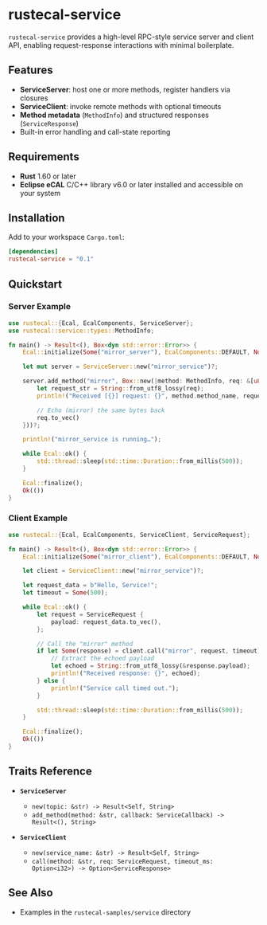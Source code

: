 # rustecal-service

`rustecal-service` provides a high-level RPC-style service server and client API, enabling request-response interactions with minimal boilerplate.

## Features

- **ServiceServer**: host one or more methods, register handlers via closures
- **ServiceClient**: invoke remote methods with optional timeouts
- **Method metadata** (`MethodInfo`) and structured responses (`ServiceResponse`)
- Built-in error handling and call-state reporting

## Requirements

- **Rust** 1.60 or later  
- **Eclipse eCAL** C/C++ library v6.0 or later installed and accessible on your system

## Installation

Add to your workspace `Cargo.toml`:

```toml
[dependencies]
rustecal-service = "0.1"
```

## Quickstart

### Server Example

```rust
use rustecal::{Ecal, EcalComponents, ServiceServer};
use rustecal::service::types::MethodInfo;

fn main() -> Result<(), Box<dyn std::error::Error>> {
    Ecal::initialize(Some("mirror_server"), EcalComponents::DEFAULT, None)?;

    let mut server = ServiceServer::new("mirror_service")?;

    server.add_method("mirror", Box::new(|method: MethodInfo, req: &[u8]| {
        let request_str = String::from_utf8_lossy(req);
        println!("Received [{}] request: {}", method.method_name, request_str);

        // Echo (mirror) the same bytes back
        req.to_vec()
    }))?;

    println!("mirror_service is running…");

    while Ecal::ok() {
        std::thread::sleep(std::time::Duration::from_millis(500));
    }

    Ecal::finalize();
    Ok(())
}
```


### Client Example

```rust
use rustecal::{Ecal, EcalComponents, ServiceClient, ServiceRequest};

fn main() -> Result<(), Box<dyn std::error::Error>> {
    Ecal::initialize(Some("mirror_client"), EcalComponents::DEFAULT, None)?;

    let client = ServiceClient::new("mirror_service")?;

    let request_data = b"Hello, Service!";
    let timeout = Some(500);

    while Ecal::ok() {
        let request = ServiceRequest {
            payload: request_data.to_vec(),
        };

        // Call the "mirror" method
        if let Some(response) = client.call("mirror", request, timeout) {
            // Extract the echoed payload
            let echoed = String::from_utf8_lossy(&response.payload);
            println!("Received response: {}", echoed);
        } else {
            println!("Service call timed out.");
        }

        std::thread::sleep(std::time::Duration::from_millis(500));
    }

    Ecal::finalize();
    Ok(())
}
```

## Traits Reference

- **`ServiceServer`**
  - `new(topic: &str) -> Result<Self, String>`
  - `add_method(method: &str, callback: ServiceCallback) -> Result<(), String>`

- **`ServiceClient`**
  - `new(service_name: &str) -> Result<Self, String>`
  - `call(method: &str, req: ServiceRequest, timeout_ms: Option<i32>) -> Option<ServiceResponse>`

## See Also

- Examples in the `rustecal-samples/service` directory  
